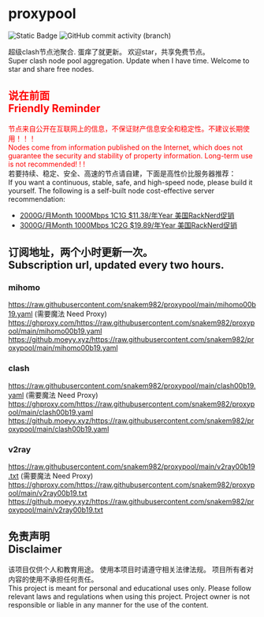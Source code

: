 # proxypool

![Static Badge](https://img.shields.io/badge/ss|ssr|vmess|vless|trojan-free-orange)
![GitHub commit activity (branch)](https://img.shields.io/github/commit-activity/w/snakem982/proxypool?color=DC52FC)


超级clash节点池聚合.
蛋痒了就更新。
欢迎star，共享免费节点。
<br/>
Super clash node pool aggregation.
Update when I have time.
Welcome to star and share free nodes.

## <font color="red">说在前面<br/>Friendly Reminder</font>
<font color="red">节点来自公开在互联网上的信息，不保证财产信息安全和稳定性。不建议长期使用！！！<br/>
Nodes come from information published on the Internet,
which does not guarantee the security and stability of property information.
Long-term use is not recommended! ! !</font><br/>
若要持续、稳定、安全、高速的节点请自建，下面是高性价比服务器推荐：<br/>
If you want a continuous, stable, safe, and high-speed node, please build it yourself.
The following is a self-built node cost-effective server recommendation:
- [2000G/月Month 1000Mbps 1C1G $11.38/年Year 美国RackNerd促销](https://my.racknerd.com/aff.php?aff=8613 "美国RackNerd")
- [3000G/月Month 1000Mbps 1C2G $19.89/年Year 美国RackNerd促销](https://my.racknerd.com/aff.php?aff=8613 "美国RackNerd")

## 订阅地址，两个小时更新一次。<br/>Subscription url, updated every two hours.
### mihomo
https://raw.githubusercontent.com/snakem982/proxypool/main/mihomo00b19.yaml  (需要魔法 Need Proxy)
https://ghproxy.com/https://raw.githubusercontent.com/snakem982/proxypool/main/mihomo00b19.yaml
https://github.moeyy.xyz/https://raw.githubusercontent.com/snakem982/proxypool/main/mihomo00b19.yaml
### clash
https://raw.githubusercontent.com/snakem982/proxypool/main/clash00b19.yaml  (需要魔法 Need Proxy)
https://ghproxy.com/https://raw.githubusercontent.com/snakem982/proxypool/main/clash00b19.yaml
https://github.moeyy.xyz/https://raw.githubusercontent.com/snakem982/proxypool/main/clash00b19.yaml
### v2ray
https://raw.githubusercontent.com/snakem982/proxypool/main/v2ray00b19.txt  (需要魔法 Need Proxy)
https://ghproxy.com/https://raw.githubusercontent.com/snakem982/proxypool/main/v2ray00b19.txt
https://github.moeyy.xyz/https://raw.githubusercontent.com/snakem982/proxypool/main/v2ray00b19.txt


## 免责声明 <br/>Disclaimer
该项目仅供个人和教育用途。
使用本项目时请遵守相关法律法规。
项目所有者对内容的使用不承担任何责任。
<br/>
This project is meant for personal and educational uses only.
Please follow relevant laws and regulations when using this project.
Project owner is not responsible or liable in any manner for the use of the content.

